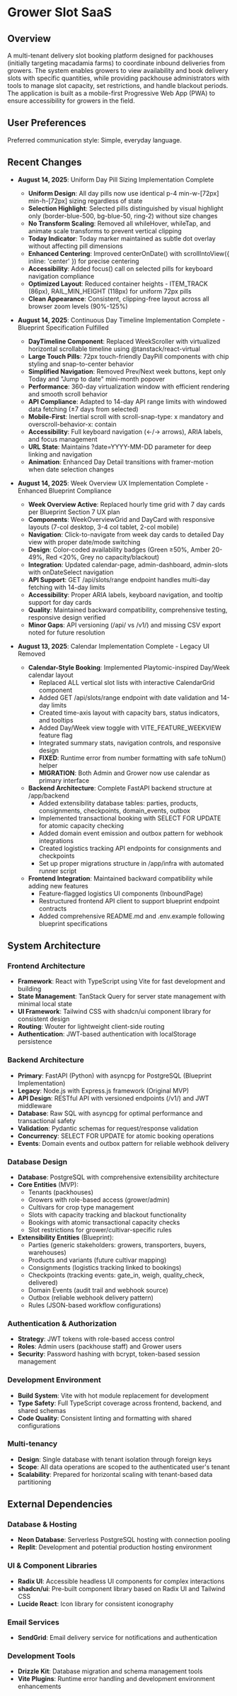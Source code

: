 # Grower Slot SaaS

## Overview

A multi-tenant delivery slot booking platform designed for packhouses (initially targeting macadamia farms) to coordinate inbound deliveries from growers. The system enables growers to view availability and book delivery slots with specific quantities, while providing packhouse administrators with tools to manage slot capacity, set restrictions, and handle blackout periods. The application is built as a mobile-first Progressive Web App (PWA) to ensure accessibility for growers in the field.

## User Preferences

Preferred communication style: Simple, everyday language.

## Recent Changes

- **August 14, 2025**: Uniform Day Pill Sizing Implementation Complete
  - **Uniform Design**: All day pills now use identical p-4 min-w-[72px] min-h-[72px] sizing regardless of state
  - **Selection Highlight**: Selected pills distinguished by visual highlight only (border-blue-500, bg-blue-50, ring-2) without size changes
  - **No Transform Scaling**: Removed all whileHover, whileTap, and animate scale transforms to prevent vertical clipping
  - **Today Indicator**: Today marker maintained as subtle dot overlay without affecting pill dimensions
  - **Enhanced Centering**: Improved centerOnDate() with scrollIntoView({ inline: 'center' }) for precise centering
  - **Accessibility**: Added focus() call on selected pills for keyboard navigation compliance
  - **Optimized Layout**: Reduced container heights - ITEM_TRACK (86px), RAIL_MIN_HEIGHT (118px) for uniform 72px pills
  - **Clean Appearance**: Consistent, clipping-free layout across all browser zoom levels (90%-125%)

- **August 14, 2025**: Continuous Day Timeline Implementation Complete - Blueprint Specification Fulfilled
  - **DayTimeline Component**: Replaced WeekScroller with virtualized horizontal scrollable timeline using @tanstack/react-virtual
  - **Large Touch Pills**: 72px touch-friendly DayPill components with chip styling and snap-to-center behavior
  - **Simplified Navigation**: Removed Prev/Next week buttons, kept only Today and "Jump to date" mini-month popover
  - **Performance**: 360-day virtualization window with efficient rendering and smooth scroll behavior
  - **API Compliance**: Adapted to 14-day API range limits with windowed data fetching (±7 days from selected)
  - **Mobile-First**: Inertial scroll with scroll-snap-type: x mandatory and overscroll-behavior-x: contain
  - **Accessibility**: Full keyboard navigation (←/→ arrows), ARIA labels, and focus management
  - **URL State**: Maintains ?date=YYYY-MM-DD parameter for deep linking and navigation
  - **Animation**: Enhanced Day Detail transitions with framer-motion when date selection changes

- **August 14, 2025**: Week Overview UX Implementation Complete - Enhanced Blueprint Compliance
  - **Week Overview Active**: Replaced hourly time grid with 7 day cards per Blueprint Section 7 UX plan
  - **Components**: WeekOverviewGrid and DayCard with responsive layouts (7-col desktop, 3-4 col tablet, 2-col mobile)
  - **Navigation**: Click-to-navigate from week day cards to detailed Day view with proper date/mode switching
  - **Design**: Color-coded availability badges (Green ≥50%, Amber 20-49%, Red <20%, Grey no capacity/blackout)
  - **Integration**: Updated calendar-page, admin-dashboard, admin-slots with onDateSelect navigation
  - **API Support**: GET /api/slots/range endpoint handles multi-day fetching with 14-day limits
  - **Accessibility**: Proper ARIA labels, keyboard navigation, and tooltip support for day cards
  - **Quality**: Maintained backward compatibility, comprehensive testing, responsive design verified
  - **Minor Gaps**: API versioning (/api/ vs /v1/) and missing CSV export noted for future resolution

- **August 13, 2025**: Calendar Implementation Complete - Legacy UI Removed
  - **Calendar-Style Booking**: Implemented Playtomic-inspired Day/Week calendar layout
    - Replaced ALL vertical slot lists with interactive CalendarGrid component  
    - Added GET /api/slots/range endpoint with date validation and 14-day limits
    - Created time-axis layout with capacity bars, status indicators, and tooltips
    - Added Day/Week view toggle with VITE_FEATURE_WEEKVIEW feature flag
    - Integrated summary stats, navigation controls, and responsive design
    - **FIXED**: Runtime error from number formatting with safe toNum() helper
    - **MIGRATION**: Both Admin and Grower now use calendar as primary interface
  - **Backend Architecture**: Complete FastAPI backend structure at /app/backend
    - Added extensibility database tables: parties, products, consignments, checkpoints, domain_events, outbox
    - Implemented transactional booking with SELECT FOR UPDATE for atomic capacity checking
    - Added domain event emission and outbox pattern for webhook integrations
    - Created logistics tracking API endpoints for consignments and checkpoints
    - Set up proper migrations structure in /app/infra with automated runner script
  - **Frontend Integration**: Maintained backward compatibility while adding new features
    - Feature-flagged logistics UI components (InboundPage)
    - Restructured frontend API client to support blueprint endpoint contracts
    - Added comprehensive README.md and .env.example following blueprint specifications

## System Architecture

### Frontend Architecture
- **Framework**: React with TypeScript using Vite for fast development and building
- **State Management**: TanStack Query for server state management with minimal local state
- **UI Framework**: Tailwind CSS with shadcn/ui component library for consistent design
- **Routing**: Wouter for lightweight client-side routing
- **Authentication**: JWT-based authentication with localStorage persistence

### Backend Architecture
- **Primary**: FastAPI (Python) with asyncpg for PostgreSQL (Blueprint Implementation)
- **Legacy**: Node.js with Express.js framework (Original MVP)
- **API Design**: RESTful API with versioned endpoints (/v1/) and JWT middleware
- **Database**: Raw SQL with asyncpg for optimal performance and transactional safety
- **Validation**: Pydantic schemas for request/response validation
- **Concurrency**: SELECT FOR UPDATE for atomic booking operations
- **Events**: Domain events and outbox pattern for reliable webhook delivery

### Database Design
- **Database**: PostgreSQL with comprehensive extensibility architecture
- **Core Entities** (MVP):
  - Tenants (packhouses)
  - Growers with role-based access (grower/admin)
  - Cultivars for crop type management
  - Slots with capacity tracking and blackout functionality
  - Bookings with atomic transactional capacity checks
  - Slot restrictions for grower/cultivar-specific rules
- **Extensibility Entities** (Blueprint):
  - Parties (generic stakeholders: growers, transporters, buyers, warehouses)
  - Products and variants (future cultivar mapping)
  - Consignments (logistics tracking linked to bookings)
  - Checkpoints (tracking events: gate_in, weigh, quality_check, delivered)
  - Domain Events (audit trail and webhook source)
  - Outbox (reliable webhook delivery pattern)
  - Rules (JSON-based workflow configurations)

### Authentication & Authorization
- **Strategy**: JWT tokens with role-based access control
- **Roles**: Admin users (packhouse staff) and Grower users
- **Security**: Password hashing with bcrypt, token-based session management

### Development Environment
- **Build System**: Vite with hot module replacement for development
- **Type Safety**: Full TypeScript coverage across frontend, backend, and shared schemas
- **Code Quality**: Consistent linting and formatting with shared configurations

### Multi-tenancy
- **Design**: Single database with tenant isolation through foreign keys
- **Scope**: All data operations are scoped to the authenticated user's tenant
- **Scalability**: Prepared for horizontal scaling with tenant-based data partitioning

## External Dependencies

### Database & Hosting
- **Neon Database**: Serverless PostgreSQL hosting with connection pooling
- **Replit**: Development and potential production hosting environment

### UI & Component Libraries
- **Radix UI**: Accessible headless UI components for complex interactions
- **shadcn/ui**: Pre-built component library based on Radix UI and Tailwind CSS
- **Lucide React**: Icon library for consistent iconography

### Email Services
- **SendGrid**: Email delivery service for notifications and authentication

### Development Tools
- **Drizzle Kit**: Database migration and schema management tools
- **Vite Plugins**: Runtime error handling and development environment enhancements